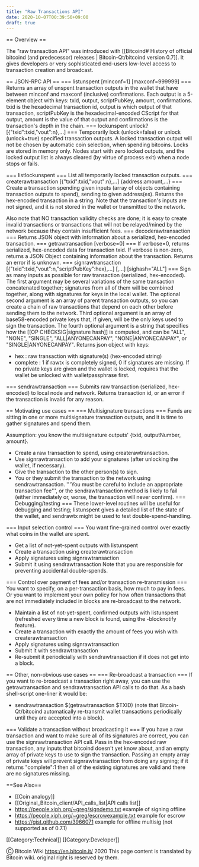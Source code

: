```yaml
---
title: "Raw Transactions API"
date: 2020-10-07T00:39:50+09:00
draft: true
---
```


== Overview ==

The "raw transaction API" was introduced with [[Bitcoind# History of official bitcoind (and predecessor) releases | Bitcoin-Qt/bitcoind version 0.7]]. It gives developers or very sophisticated end-users low-level access to transaction creation and broadcast.

== JSON-RPC API ==
=== listunspent [minconf=1] [maxconf=999999] ===
Returns an array of unspent transaction outputs in the wallet that have between minconf and maxconf (inclusive) confirmations. Each output is a 5-element object with keys: txid, output, scriptPubKey, amount, confirmations. txid is the hexadecimal transaction id, output is which output of that transaction, scriptPubKey is the hexadecimal-encoded CScript for that output, amount is the value of that output and confirmations is the transaction's depth in the chain.
=== lockunspent unlock? [{"txid":txid,"vout":n},...] ===
Temporarily lock (unlock=false) or unlock (unlock=true) specified transaction outputs. A locked transaction output will not be chosen by automatic coin selection, when spending bitcoins.  Locks are stored in memory only.  Nodes start with zero locked outputs, and the locked output list is always cleared (by virtue of process exit) when a node stops or fails.

=== listlockunspent ===
List all temporarily locked transaction outputs.
=== createrawtransaction [{"txid":txid,"vout":n},...] {address:amount,...} ===
Create a transaction spending given inputs (array of objects containing transaction outputs to spend), sending to given address(es). Returns the hex-encoded transaction in a string. Note that the transaction's inputs are not signed, and it is not stored in the wallet or transmitted to the network.

Also note that NO transaction validity checks are done; it is easy to create invalid transactions or transactions that will not be relayed/mined by the network because they contain insufficient fees.
=== decoderawtransaction <hex string> ===
Returns JSON object with information about a serialized, hex-encoded transaction.
=== getrawtransaction <txid> [verbose=0] ===
If verbose=0, returns serialized, hex-encoded data for transaction txid. If verbose is non-zero, returns a JSON Object containing information about the transaction. Returns an error if <txid> is unknown.
=== signrawtransaction <hex string> [{"txid":txid,"vout":n,"scriptPubKey":hex},...] [<privatekey1>,...] [sighash="ALL"] ===
Sign as many inputs as possible for raw transaction (serialized, hex-encoded). The first argument may be several variations of the same transaction concatenated together; signatures from all of them will be combined together, along with signatures for keys in the local wallet. The optional second argument is an array of parent transaction outputs, so you can create a chain of raw transactions that depend on each other before sending them to the network. Third optional argument is an array of base58-encoded private keys that, if given, will be the only keys used to sign the transaction. The fourth optional argument is a string that specifies how the [[OP CHECKSIG|signature hash]] is computed, and can be "ALL", "NONE", "SINGLE", "ALL|ANYONECANPAY", "NONE|ANYONECANPAY", or "SINGLE|ANYONECANPAY".
Returns json object with keys:
* hex : raw transaction with signature(s) (hex-encoded string)
* complete : 1 if rawtx is completely signed, 0 if signatures are missing.
If no private keys are given and the wallet is locked, requires that the wallet be unlocked with walletpassphrase first.

=== sendrawtransaction <hex string> ===
Submits raw transaction (serialized, hex-encoded) to local node and network. Returns transaction id, or an error if the transaction is invalid for any reason.

== Motivating use cases ==
=== Multisignature transactions ===
Funds are sitting in one or more multisignature transaction outputs, and it is time to gather signatures and spend them.

Assumption: you know the multisignature outputs' {txid, outputNumber, amount}.

* Create a raw transaction to spend, using createrawtransaction.
* Use signrawtransaction to add your signatures (after unlocking the wallet, if necessary).
* Give the transaction to the other person(s) to sign.
* You or they submit the transaction to the network using sendrawtransaction.
'''You must be careful to include an appropriate transaction fee''', or the sendrawtransaction method is likely to fail (either immediately or, worse, the transaction will never confirm).
=== Debugging/testing ===
These lower-level routines will be useful for debugging and testing; listunspent gives a detailed list of the state of the wallet, and sendrawtx might be used to test double-spend-handling.

=== Input selection control ===
You want fine-grained control over exactly what coins in the wallet are spent.

* Get a list of not-yet-spent outputs with listunspent
* Create a transaction using createrawtransaction
* Apply signatures using signrawtransaction
* Submit it using sendrawtransaction
Note that you are responsible for preventing accidental double-spends.

=== Control over payment of fees and/or transaction re-transmission ===
You want to specify, on a per-transaction basis, how much to pay in fees. Or you want to implement your own policy for how often transactions that are not immediately included in blocks are re-broadcast to the network.

* Maintain a list of not-yet-spent, confirmed outputs with listunspent (refreshed every time a new block is found, using the -blocknotify feature).
* Create a transaction with exactly the amount of fees you wish with createrawtransaction
* Apply signatures using signrawtransaction
* Submit it with sendrawtransaction
* Re-submit it periodicially with sendrawtransaction if it does not get into a block.

== Other, non-obvious use cases ==
=== Re-broadcast a transaction ===
If you want to re-broadcast a transaction right away, you can use the getrawtransaction and sendrawtransaction API calls to do that. As a bash shell-script one-liner it would be:
* sendrawtransaction $(getrawtransaction $TXID)
(note that Bitcoin-Qt/bitcoind automatically re-transmit wallet transactions periodically until they are accepted into a block).

=== Validate a transaction without broadcasting it ===
If you have a raw transaction and want to make sure all of its signatures are correct, you can use the signrawtransaction API call. Pass in the hex-encoded raw transaction, any inputs that bitcoind doesn't yet know about, and an empty array of private keys to use to sign the transaction. Passing an empty array of private keys will prevent signrawtransaction from doing any signing; if it returns "complete":1 then all of the existing signatures are valid and there are no signatures missing.

==See Also==

* [[Coin analogy]]
* [[Original_Bitcoin_client/API_calls_list|API calls list]]
* https://people.xiph.org/~greg/signdemo.txt example of signing offline<BR>
* https://people.xiph.org/~greg/escrowexample.txt example for escrow<BR>
* https://gist.github.com/3966071 example for offline multisig (not supported as of 0.7.1)<BR>

[[Category:Technical]]
[[Category:Developer]]

Ⓒ Bitcoin Wiki https://en.bitcoin.it/ 2020
This page content is translated by Bitcoin wiki. original right is reserved by them.
